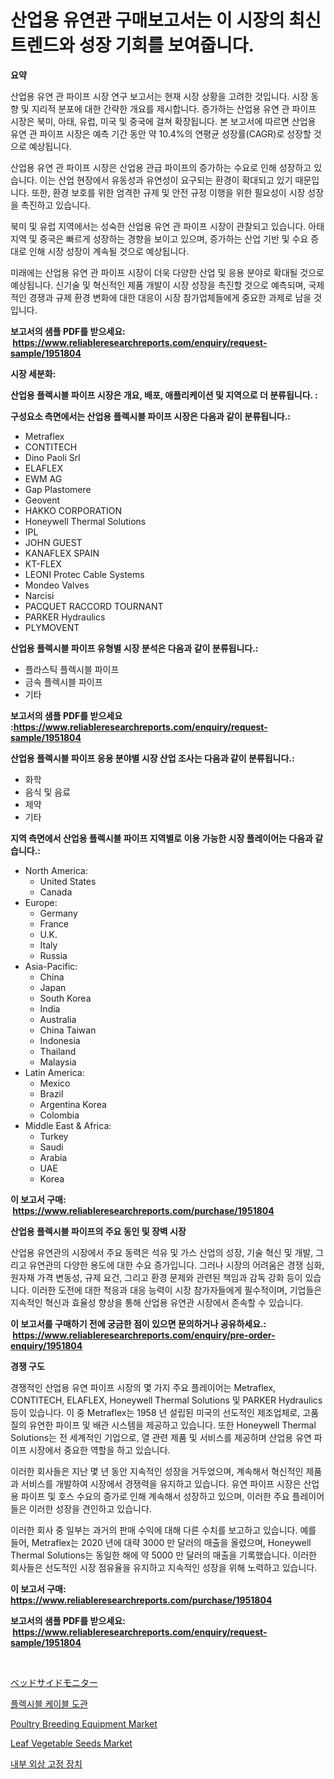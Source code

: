<p><h1>산업용 유연관 구매보고서는 이 시장의 최신 트렌드와 성장 기회를 보여줍니다.</h1></p><p><strong>요약</strong></p>
<p><p>산업용 유연 관 파이프 시장 연구 보고서는 현재 시장 상황을 고려한 것입니다. 시장 동향 및 지리적 분포에 대한 간략한 개요를 제시합니다. 증가하는 산업용 유연 관 파이프 시장은 북미, 아태, 유럽, 미국 및 중국에 걸쳐 확장됩니다. 본 보고서에 따르면 산업용 유연 관 파이프 시장은 예측 기간 동안 약 10.4%의 연평균 성장률(CAGR)로 성장할 것으로 예상됩니다.</p><p>산업용 유연 관 파이프 시장은 산업용 관급 파이프의 증가하는 수요로 인해 성장하고 있습니다. 이는 산업 현장에서 유동성과 유연성이 요구되는 환경이 확대되고 있기 때문입니다. 또한, 환경 보호를 위한 엄격한 규제 및 안전 규정 이행을 위한 필요성이 시장 성장을 촉진하고 있습니다.</p><p>북미 및 유럽 지역에서는 성숙한 산업용 유연 관 파이프 시장이 관찰되고 있습니다. 아태 지역 및 중국은 빠르게 성장하는 경향을 보이고 있으며, 증가하는 산업 기반 및 수요 증대로 인해 시장 성장이 계속될 것으로 예상됩니다.</p><p>미래에는 산업용 유연 관 파이프 시장이 더욱 다양한 산업 및 응용 분야로 확대될 것으로 예상됩니다. 신기술 및 혁신적인 제품 개발이 시장 성장을 촉진할 것으로 예측되며, 국제적인 경쟁과 규제 환경 변화에 대한 대응이 시장 참가업체들에게 중요한 과제로 남을 것입니다.</p></p>
<p><strong>보고서의 샘플 PDF를 받으세요: &nbsp;<a href="https://www.reliableresearchreports.com/enquiry/request-sample/1951804">https://www.reliableresearchreports.com/enquiry/request-sample/1951804</a></strong></p>
<p><strong>시장 세분화:</strong></p>
<p><strong> 산업용 플렉시블 파이프 시장은 개요, 배포, 애플리케이션 및 지역으로 더 분류됩니다. :</strong></p>
<p><strong>구성요소 측면에서는 산업용 플렉시블 파이프 시장은 다음과 같이 분류됩니다.:</strong></p>
<p><ul><li>Metraflex</li><li>CONTITECH</li><li>Dino Paoli Srl</li><li>ELAFLEX</li><li>EWM AG</li><li>Gap Plastomere</li><li>Geovent</li><li>HAKKO CORPORATION</li><li>Honeywell Thermal Solutions</li><li>IPL</li><li>JOHN GUEST</li><li>KANAFLEX SPAIN</li><li>KT-FLEX</li><li>LEONI Protec Cable Systems</li><li>Mondeo Valves</li><li>Narcisi</li><li>PACQUET RACCORD TOURNANT</li><li>PARKER Hydraulics</li><li>PLYMOVENT</li></ul></p>
<p><strong> 산업용 플렉시블 파이프 유형별 시장 분석은 다음과 같이 분류됩니다.:</strong></p>
<p><ul><li>플라스틱 플렉시블 파이프</li><li>금속 플렉시블 파이프</li><li>기타</li></ul></p>
<p><strong>보고서의 샘플 PDF를 받으세요 :<a href="https://www.reliableresearchreports.com/enquiry/request-sample/1951804">https://www.reliableresearchreports.com/enquiry/request-sample/1951804</a></strong></p>
<p><strong> 산업용 플렉시블 파이프 응용 분야별 시장 산업 조사는 다음과 같이 분류됩니다.:</strong></p>
<p><ul><li>화학</li><li>음식 및 음료</li><li>제약</li><li>기타</li></ul></p>
<p><strong>지역 측면에서 산업용 플렉시블 파이프 지역별로 이용 가능한 시장 플레이어는 다음과 같습니다.:</strong></p>
<p><ul>
    <li>
        North America:
        <ul>
            <li>United States</li>
            <li>Canada</li>
        </ul>
    </li>
    <li>
        Europe:
        <ul>
            <li>Germany</li>
            <li>France</li>
            <li>U.K.</li>
            <li>Italy</li>
            <li>Russia</li>
        </ul>
    </li>
    <li>
        Asia-Pacific:
        <ul>
            <li>China</li>
            <li>Japan</li>
            <li>South Korea</li>
            <li>India</li>
            <li>Australia</li>
            <li>China Taiwan</li>
            <li>Indonesia</li>
            <li>Thailand</li>
            <li>Malaysia</li>
        </ul>
    </li>
    <li>
        Latin America:
        <ul>
            <li>Mexico</li>
            <li>Brazil</li>
            <li>Argentina Korea</li>
            <li>Colombia</li>
        </ul>
    </li>
    <li>
        Middle East & Africa:
        <ul>
            <li>Turkey</li>
            <li>Saudi</li>
            <li>Arabia</li>
            <li>UAE</li>
            <li>Korea</li>
        </ul>
    </li>
    </ul></p>
<p><strong>이 보고서 구매: &nbsp;<a href="https://www.reliableresearchreports.com/purchase/1951804">https://www.reliableresearchreports.com/purchase/1951804</a></strong></p>
<p><strong>산업용 플렉시블 파이프의 주요 동인 및 장벽 시장</strong></p>
<p><p>산업용 유연관의 시장에서 주요 동력은 석유 및 가스 산업의 성장, 기술 혁신 및 개발, 그리고 유연관의 다양한 용도에 대한 수요 증가입니다. 그러나 시장의 어려움은 경쟁 심화, 원자재 가격 변동성, 규제 요건, 그리고 환경 문제와 관련된 책임과 감독 강화 등이 있습니다. 이러한 도전에 대한 적응과 대응 능력이 시장 참가자들에게 필수적이며, 기업들은 지속적인 혁신과 효율성 향상을 통해 산업용 유연관 시장에서 존속할 수 있습니다.</p></p>
<p><strong>이 보고서를 구매하기 전에 궁금한 점이 있으면 문의하거나 공유하세요.: &nbsp;<a href="https://www.reliableresearchreports.com/enquiry/pre-order-enquiry/1951804">https://www.reliableresearchreports.com/enquiry/pre-order-enquiry/1951804</a></strong></p>
<p><strong>경쟁 구도</strong></p>
<p><p>경쟁적인 산업용 유연 파이프 시장의 몇 가지 주요 플레이어는 Metraflex, CONTITECH, ELAFLEX, Honeywell Thermal Solutions 및 PARKER Hydraulics 등이 있습니다. 이 중 Metraflex는 1958 년 설립된 미국의 선도적인 제조업체로, 고품질의 유연한 파이프 및 배관 시스템을 제공하고 있습니다. 또한 Honeywell Thermal Solutions는 전 세계적인 기업으로, 열 관련 제품 및 서비스를 제공하며 산업용 유연 파이프 시장에서 중요한 역할을 하고 있습니다.</p><p>이러한 회사들은 지난 몇 년 동안 지속적인 성장을 거두었으며, 계속해서 혁신적인 제품과 서비스를 개발하여 시장에서 경쟁력을 유지하고 있습니다. 유연 파이프 시장은 산업용 파이프 및 호스 수요의 증가로 인해 계속해서 성장하고 있으며, 이러한 주요 플레이어들은 이러한 성장을 견인하고 있습니다.</p><p>이러한 회사 중 일부는 과거의 판매 수익에 대해 다른 수치를 보고하고 있습니다. 예를 들어, Metraflex는 2020 년에 대략 3000 만 달러의 매출을 올렸으며, Honeywell Thermal Solutions는 동일한 해에 약 5000 만 달러의 매출을 기록했습니다. 이러한 회사들은 선도적인 시장 점유율을 유지하고 지속적인 성장을 위해 노력하고 있습니다.</p></p>
<p><strong>이 보고서 구매: &nbsp; <a href="https://www.reliableresearchreports.com/purchase/1951804">https://www.reliableresearchreports.com/purchase/1951804</a></strong></p>
<p><strong>보고서의 샘플 PDF를 받으세요: &nbsp;<a href="https://www.reliableresearchreports.com/enquiry/request-sample/1951804">https://www.reliableresearchreports.com/enquiry/request-sample/1951804</a></strong><strong></strong></p>
<p>&nbsp;</p>
<p><p><a href="https://medium.com/@raap8632/%E3%83%99%E3%83%83%E3%83%89%E3%82%B5%E3%82%A4%E3%83%89%E3%83%A2%E3%83%8B%E3%82%BF%E3%83%BC%E3%81%AE%E5%B8%82%E5%A0%B4%E8%A6%8F%E6%A8%A1-%E5%B8%82%E5%A0%B4%E5%B1%95%E6%9C%9B%E3%81%8A%E3%82%88%E3%81%B3%E5%B8%82%E5%A0%B4%E4%BA%88%E6%B8%AC-2024%E5%B9%B4%E3%81%8B%E3%82%892031%E5%B9%B4-5fd3c0224483">ベッドサイドモニター</a></p><p><a href="https://github.com/hxzi07639916/Market-Research-Report-List-1/blob/main/86726717783.md">플렉시블 케이블 도관</a></p><p><a href="https://issuu.com/reportprime-2/docs/poultry-breeding-equipment-market-size-2030.pptx">Poultry Breeding Equipment Market</a></p><p><a href="https://issuu.com/reportprime-2/docs/leaf-vegetable-seeds-market-size-2030.pptx">Leaf Vegetable Seeds Market</a></p><p><a href="https://medium.com/@snake68678/%EB%82%B4%EB%B6%80-%EC%99%B8%EC%83%81%EA%B3%A0%EC%A0%95%EC%9E%A5%EC%B9%98-%EC%8B%9C%EC%9E%A5-%EB%B6%84%EC%84%9D-%EA%B8%80%EB%A1%9C%EB%B2%8C-%EC%82%B0%EC%97%85-%EC%A0%84%EB%A7%9D-%EB%B0%8F-%EC%98%88%EC%B8%A1-2024-2031-eb9f63e4ee2b">내부 외상 고정 장치</a></p></p>